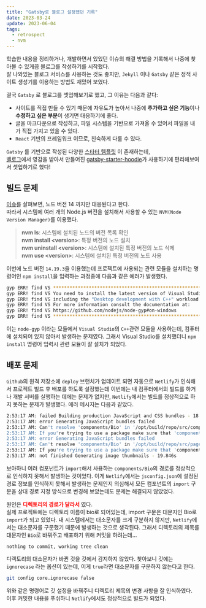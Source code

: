 ```yaml
---
title: "Gatsby로 블로그 설정했던 기록"
date: 2023-03-24
update: 2023-06-04
tags:
  - retrospect
  - nvm
---
```


학습한 내용을 정리하거나, 개발하면서 있었던 이슈의 해결 방법을 기록해서 나중에 찾아볼 수 있게끔 블로그를 작성하기를 시작했다.  
잘 나와있는 블로그 서비스를 사용하는 것도 좋지만, `Jekyll` 이나 `Gatsby` 같은 정적 사이트 생성기를 이용하는 방법도 재밌어 보였다.  

결국 `Gatsby` 로 블로그를 셋업해보기로 했고, 그 이유는 다음과 같다:  
- 사이트를 직접 만들 수 있기 때문에 자유도가 높아서 나중에 **추가하고 싶은 기능**이나 **수정하고 싶은 부분**이 생기면 대응하기에 좋다.  
- 글을 마크다운으로 작성하고, 파일 시스템을 기반으로 가져올 수 있어서 파일을 내가 직접 가지고 있을 수 있다.  
- `React` 기반의 프레임워크 이므로, 친숙하게 다룰 수 있다.  

`Gatsby` 를 기반으로 작성된 다양한 [스타터 템플릿](https://www.gatsbyjs.com/starters/) 이 존재하는데,  
[벨로그](https://velog.io/)에서 영감을 받아서 만들어진 [gatsby-starter-hoodie](https://github.com/devHudi/gatsby-starter-hoodie)가 사용하기에 편리해보여서 셋업하기로 했다!

## 빌드 문제
[이슈](https://github.com/devHudi/gatsby-starter-hoodie/issues/134)를 살펴보면, 노드 버전 14 까지만 대응된다고 한다.  
따라서 시스템에 여러 개의 Node.js 버전을 설치해서 사용할 수 있는 `NVM(Node Version Manager)`를 이용했다.  

> **nvm ls**: 시스템에 설치된 노드의 버전 목록 확인  
> **nvm install &lt;version&gt;**: 특정 버전의 노드 설치  
> **nvm uninstall &lt;version&gt;**: 시스템에 설치된 특정 버전의 노드 삭제   
> **nvm use &lt;version&gt;**: 시스템에 설치된 특정 버전의 노드 사용  

이번에 노드 버전 `14.19.3`을 이용했는데 프로젝트에 사용되는 관련 모듈을 설치하는 명령어인 `npm install`을 입력하는 과정중에 다음과 같은 에러가 발생했다.

```sh
gyp ERR! find VS **************************************************************
gyp ERR! find VS You need to install the latest version of Visual Studio
gyp ERR! find VS including the "Desktop development with C++" workload.
gyp ERR! find VS For more information consult the documentation at:
gyp ERR! find VS https://github.com/nodejs/node-gyp#on-windows
gyp ERR! find VS **************************************************************
```

이는 `node-gyp` 이라는 모듈에서 `Visual Studio`의 `C++`관련 모듈을 사용하는데, 컴퓨터에 설치되어 있지 않아서 발생하는 문제였다. 그래서 Visual Studio를 설치했더니 `npm install` 명령어 입력시 관련 모듈이 잘 설치가 되었다.  

## 배포 문제
`Github`의 원격 저장소에 `deploy` 브랜치가 업데이트 되면 자동으로 `Netlify`가 인식해서 프로젝트 빌드 후 배포를 하도록 설정했는데 이번에는 내 컴퓨터에서의 빌드를 하거나 개발 서버를 실행하는 데에는 문제가 없지만, `Netlify`에서는 빌드를 정상적으로 하지 못하는 문제가 발생했다. 에러 메시지는 다음과 같았다.

```sh
2:53:17 AM: failed Building production JavaScript and CSS bundles - 18.422s
2:53:17 AM: error Generating JavaScript bundles failed
2:53:17 AM: Can't resolve 'components/Bio' in '/opt/build/repo/src/components/Article/Footer'
2:53:17 AM: If you're trying to use a package make sure that 'components/Bio' is installed. If you're trying to use a local file make sure that the path is correct.
2:53:17 AM: error Generating JavaScript bundles failed
2:53:17 AM: Can't resolve 'components/Bio' in '/opt/build/repo/src/pages'
2:53:17 AM: If you're trying to use a package make sure that 'components/Bio' is installed. If you're trying to use a local file make sure that the path is correct.
2:53:17 AM: not finished Generating image thumbnails - 19.846s
```

보아하니 여러 컴포넌트가 `import`해서 사용하는 `components/Bio`의 경로를 정상적으로 인식하지 못해서 발생하는 것이었다. 이게 `Netlify`에서는 `jsconfig.json`에 설정된 경로 정보를 인식하지 못해서 발생하는 문제인지 의심해서 모든 컴포넌트의 `import` 구문을 상대 경로 지정 방식으로 변경해 보았는데도 문제는 해결되지 않았었다.

원인은 <b style="color: red">**디렉토리의 경로가 달라서**</b> 였다.  
실제 프로젝트에는 디렉토리 이름이 bio로 되어있는데, import 구문은 대문자인 Bio로 `import`가 되고 있었다. 내 시스템에서는 대소문자를 크게 구분하지 않지만, `Netlify`에서는 대소문자를 구문했기 때문에 발생하는 것으로 생각된다. 그래서 디렉토리의 제목를 대문자인 `Bio`로 바꿔주고 배포하기 위해 커밋을 하려는데...

```
nothing to commit, working tree clean
```

디렉토리의 대소문자가 바뀐 것을 깃에서 감지하지 않았다.
찾아보니 깃에는 `ignorecase` 라는 옵션이 있는데, 이게 `true`라면 대소문자를 구분하지 않는다고 한다.

```sh
git config core.ignorecase false
```

위와 같은 명령어로 깃 설정을 바꿔주니 디렉토리 제목의 변경 사항을 잘 인식하였다.  
이후 커밋한 내용을 푸쉬하니 `Netlify`에서도 정상적으로 빌드가 되었다.